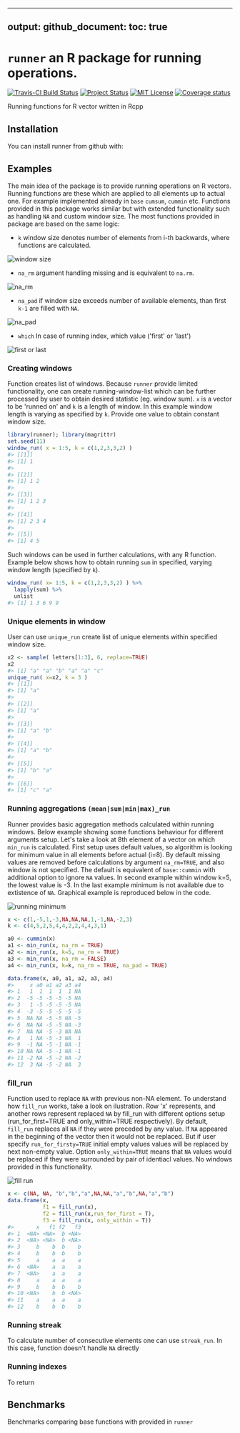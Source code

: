 <!-- rmarkdown v1 -->
---
output: 
  github_document:
    toc: true
---

<!-- README.md is generated from README.Rmd. Please edit that file -->



# `runner` an R package for running operations.
[![Travis-CI Build Status](https://travis-ci.org/gogonzo/runner.svg?branch=master)](https://travis-ci.org/gogonzo/runner)
[![Project Status](http://www.repostatus.org/badges/latest/active.svg)](http://www.repostatus.org/#active)
[![MIT License](https://badges.frapsoft.com/os/mit/mit.svg)](https://opensource.org/licenses/mit-license.php)
[![Coverage status](https://codecov.io/gh/gogonzo/runner/branch/master/graph/badge.svg)](https://codecov.io/github/gogonzo/runner?branch=master)

Running functions for R vector written in Rcpp

## Installation

You can install runner from github with:



## Examples
The main idea of the package is to provide running operations on R vectors. Running functions are these which are applied to all elements up to actual one. For example implemented already in `base` `cumsum`, `cummin` etc. Functions provided in this package works similar but with extended functionality such as handling `NA` and custom window size. The most functions provided in package are based on the same logic:  

- `k` window size denotes number of elements from i-th backwards, where functions are calculated.  

![window size](man/figures/running_window.png)

- `na_rm` argument handling missing and is equivalent to `na.rm`.

![na_rm](man/figures/running_sum_narm.png)

- `na_pad` if window size exceeds number of available elements, than first `k-1` are filled with `NA`.  

![na_pad](man/figures/running_sum_napad.png)

- `which` In case of running index, which value ('first' or 'last')

![first or last](man/figures/running_max_firstlast.png)

### Creating windows
Function creates list of windows. Because `runner` provide limited functionality, one can create running-window-list which can be further processed by user to obtain desired statistic (eg. window sum). `x` is a vector to be 'runned on' and `k` is a length of window. In this example window length is varying as specified by `k`. Provide one value to obtain constant window size.


```r
library(runner); library(magrittr)
set.seed(11)
window_run( x = 1:5, k = c(1,2,3,3,2) )
#> [[1]]
#> [1] 1
#> 
#> [[2]]
#> [1] 1 2
#> 
#> [[3]]
#> [1] 1 2 3
#> 
#> [[4]]
#> [1] 2 3 4
#> 
#> [[5]]
#> [1] 4 5
```

Such windows can be used in further calculations, with any R function. Example below shows how to obtain running `sum` in specified, varying window length (specified by `k`).


```r
window_run( x= 1:5, k = c(1,2,3,3,2) ) %>%
  lapply(sum) %>%
  unlist
#> [1] 1 3 6 9 9
```
### Unique elements in window
User can use `unique_run` create list of unique elements within specified window size.

```r
x2 <- sample( letters[1:3], 6, replace=TRUE)
x2 
#> [1] "a" "a" "b" "a" "a" "c"
unique_run( x=x2, k = 3 )
#> [[1]]
#> [1] "a"
#> 
#> [[2]]
#> [1] "a"
#> 
#> [[3]]
#> [1] "a" "b"
#> 
#> [[4]]
#> [1] "a" "b"
#> 
#> [[5]]
#> [1] "b" "a"
#> 
#> [[6]]
#> [1] "c" "a"
```

### Running aggregations `(mean|sum|min|max)_run`

Runner provides basic aggregation methods calculated within running windows. Below example showing some functions behaviour for different arguments setup. Let's take a look at 8th element of a vector on which `min_run` is calculated. 
First setup uses default values, so algorithm is looking for minimum value in all elements before actual (i=8). By default missing values are removed before calculations by argument `na_rm=TRUE`, and also window is not specified. The default is equivalent of `base::cummin` with additional option to ignore `NA` values. In second example within window k=5, the lowest value is -3. In the last example minimum is not available due to extistence of `NA`. Graphical example is reproduced below in the code.

![running minimum](man/figures/running_minimum.png)


```r
x <- c(1,-5,1,-3,NA,NA,NA,1,-1,NA,-2,3)
k <- c(4,5,2,5,4,4,2,2,4,4,3,1)

a0 <- cummin(x)
a1 <- min_run(x, na_rm = TRUE)
a2 <- min_run(x, k=5, na_rm = TRUE)
a3 <- min_run(x, na_rm = FALSE)
a4 <- min_run(x, k=k, na_rm = TRUE, na_pad = TRUE)

data.frame(x, a0, a1, a2, a3, a4)
#>     x a0 a1 a2 a3 a4
#> 1   1  1  1  1  1 NA
#> 2  -5 -5 -5 -5 -5 NA
#> 3   1 -5 -5 -5 -5 NA
#> 4  -3 -5 -5 -5 -5 -5
#> 5  NA NA -5 -5 NA -5
#> 6  NA NA -5 -5 NA -3
#> 7  NA NA -5 -3 NA NA
#> 8   1 NA -5 -3 NA  1
#> 9  -1 NA -5 -1 NA -1
#> 10 NA NA -5 -1 NA -1
#> 11 -2 NA -5 -2 NA -2
#> 12  3 NA -5 -2 NA  3
```


### fill_run
Function used to replace `NA` with previous non-NA element. To understand how `fill_run` works, take a look on ilustration. Row 'x' represents, and another rows represent replaced `NA` by fill_run with different options setup (run_for_first=TRUE and only_within=TRUE respectively). By default, `fill_run` replaces all `NA` if they were preceded by any value. If `NA` appeared in the beginning of the vector then it would not be replaced. But if user specify `run_for_firsty=TRUE` initial empty values values will be replaced by next non-empty value. Option `only_within=TRUE` means that `NA` values would be replaced if they were surrounded by pair of identiacl values. No windows provided in this functionality.

![fill run](man/figures/fill_run.png)


```r
x <- c(NA, NA, "b","b","a",NA,NA,"a","b",NA,"a","b")
data.frame(x, 
           f1 = fill_run(x), 
           f2 = fill_run(x,run_for_first = T), 
           f3 = fill_run(x, only_within = T))
#>       x   f1 f2   f3
#> 1  <NA> <NA>  b <NA>
#> 2  <NA> <NA>  b <NA>
#> 3     b    b  b    b
#> 4     b    b  b    b
#> 5     a    a  a    a
#> 6  <NA>    a  a    a
#> 7  <NA>    a  a    a
#> 8     a    a  a    a
#> 9     b    b  b    b
#> 10 <NA>    b  b <NA>
#> 11    a    a  a    a
#> 12    b    b  b    b
```

### Running streak

To calculate number of consecutive elements one can use `streak_run`. In this case, function doesn't handle `NA` directly 

### Running indexes

To return 



## Benchmarks

Benchmarks comparing base functions with provided in `runner` 

